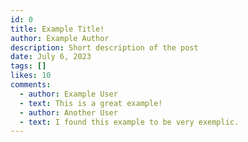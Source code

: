 ```yaml
---
id: 0
title: Example Title!
author: Example Author
description: Short description of the post
date: July 6, 2023
tags: []
likes: 10
comments:
  - author: Example User
  - text: This is a great example!
  - author: Another User
  - text: I found this example to be very exemplic.
---
```

